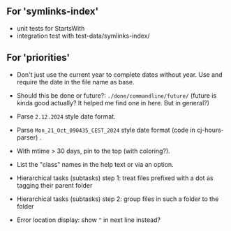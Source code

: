 ## For 'symlinks-index'

- unit tests for StartsWith
- integration test with test-data/symlinks-index/

## For 'priorities'

- Don't just use the current year to complete dates without year. Use
  and require the date in the file name as base.

- Should this be done or future?: `./done/commandline/future/` (future
  is kinda good actually? It helped me find one in here. But in
  general?)

- Parse `2.12.2024` style date format.

- Parse `Mon_21_Oct_090435_CEST_2024` style date format (code in
  cj-hours-parser) .

- With mtime > 30 days, pin to the top (with coloring?).

- List the "class" names in the help text or via an option.

- Hierarchical tasks (subtasks) step 1: treat files prefixed with a dot as tagging their parent folder

- Hierarchical tasks (subtasks) step 2: group files in such a folder to the folder

- Error location display: show `^` in next line instead?

